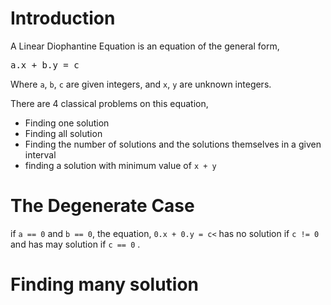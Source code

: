 # Introduction
A Linear Diophantine Equation is an equation of the general form,
<pre>a.x + b.y = c </pre>
Where `a`, `b`, `c` are given integers, and `x`, `y` are unknown integers.

There are 4 classical problems on this equation, 
- Finding one solution
- Finding all solution
- Finding the number of solutions and the solutions themselves in a given interval
- finding a solution with minimum value of `x + y`
# The Degenerate Case
if `a == 0` and `b == 0`, the equation, `0.x + 0.y = c<` has no solution if `c != 0` and has may solution if `c == 0` .
# Finding many solution

